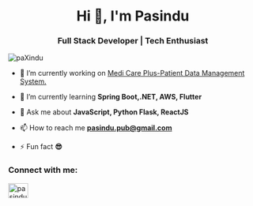 <h1 align="center">Hi 👋, I'm Pasindu</h1>
<h3 align="center">Full Stack Developer | Tech Enthusiast</h3>

<p align="left"> <img src="https://komarev.com/ghpvc/?username=paXindu&label=Profile%20views&color=0e75b6&style=flat" alt="paXindu" /> </p>

- 🔭 I’m currently working on [Medi Care Plus-Patient Data Management System.](https://github.com/paXindu/MediCarePlus-backend-spring-boot/)

- 🌱 I’m currently learning **Spring Boot,.NET, AWS, Flutter**

- 💬 Ask me about **JavaScript, Python Flask, ReactJS**

- 📫 How to reach me **pasindu.pub@gmail.com**

- ⚡ Fun fact **😎**

<h3 align="left">Connect with me:</h3>
<p align="left">
<a href="https://linkedin.com/in/pasindu-bathiya" target="blank"><img align="center" src="https://raw.githubusercontent.com/rahuldkjain/github-profile-readme-generator/master/src/images/icons/Social/linked-in-alt.svg" alt="pasindu bathiya" height="30" width="40" /></a>
</p>


